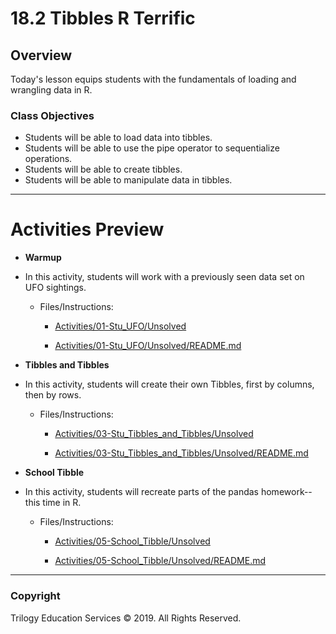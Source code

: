 # 18.2 Tibbles R Terrific

## Overview

Today's lesson equips students with the fundamentals of loading and wrangling data in R.

### Class Objectives

* Students will be able to load data into tibbles.
* Students will be able to use the pipe operator to sequentialize operations.
* Students will be able to create tibbles.
* Students will be able to manipulate data in tibbles.

- - -

# Activities Preview

* **Warmup**
* In this activity, students will work with a previously seen data set on UFO sightings.

  * Files/Instructions:
  
    * [Activities/01-Stu_UFO/Unsolved](Activities/01-Stu_UFO/Unsolved)

    * [Activities/01-Stu_UFO/Unsolved/README.md](Activities/01-Stu_UFO/README.md)

* **Tibbles and Tibbles**
* In this activity, students will create their own Tibbles, first by columns, then by rows.

  * Files/Instructions:
  
    * [Activities/03-Stu_Tibbles_and_Tibbles/Unsolved](Activities/03-Stu_Tibbles_and_Tibbles/Unsolved)

    * [Activities/03-Stu_Tibbles_and_Tibbles/Unsolved/README.md](Activities/03-Stu_Tibbles_and_Tibbles/README.md)

* **School Tibble**
* In this activity, students will recreate parts of the pandas homework--this time in R.

  * Files/Instructions:
  
    * [Activities/05-School_Tibble/Unsolved](Activities/05-School_Tibble/Unsolved)

    * [Activities/05-School_Tibble/Unsolved/README.md](Activities/05-School_Tibble/README.md)

- - -

### Copyright

Trilogy Education Services © 2019. All Rights Reserved.
